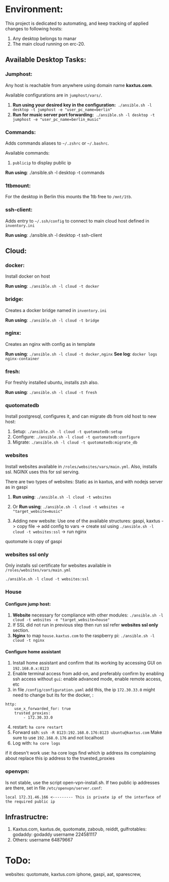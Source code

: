 # Environment:

This project is dedicated to automating, and keep tracking of applied changes to following hosts:

1. Any desktop belongs to manar
2. The main cloud running on erc-20.

## Available Desktop Tasks:

### Jumphost:

Any host is reachable from anywhere using domain name **kaxtus.com**.

Available configurations are in `jumphost/vars/`.

1. **Run using your desired key in the configuration:**``` ./ansible.sh -l desktop -t jumphost -e "user_pc_name=berlin"```
2. **Run for music server port forwarding:**``` ./ansible.sh -l desktop -t jumphost -e "user_pc_name=berlin_music"```
### Commands:

Adds commands aliases to `~/.zshrc` or `~/.bashrc`.

Available commands:

1. `publicip` to display public ip

**Run using**: ./ansible.sh -l desktop -t commands

### 1tbmount:

For the desktop in Berlin this mounts the 1tb free to `/mnt/1tb`.

### ssh-client:

Adds entry to `~/.ssh/config` to connect to main cloud host defined in `inventory.ini`

**Run using**: ./ansible.sh -l desktop -t ssh-client

## Cloud:

### docker:

Install docker on host

**Run using**: `./ansible.sh -l cloud -t docker`

### bridge:

Creates a docker bridge named in `inventory.ini`

**Run using**: `./ansible.sh -l cloud -t bridge`

### nginx:

Creates an nginx with config as in template

**Run using**: `./ansible.sh -l cloud -t docker,nginx`
**See log**: `docker logs nginx-container`
### fresh:

For freshly installed ubuntu, installs zsh also.

**Run using**: `./ansible.sh -l cloud -t fresh`

### quotomatedb

Install postgresql, configures it, and can migrate db from old host to new host:

1. Setup: `./ansible.sh -l cloud -t quotomatedb:setup`
2. Configure: `./ansible.sh -l cloud -t quotomatedb:configure`
3. Migrate: `./ansible.sh -l cloud -t quotomatedb:migrate_db`

### websites
Install websites available in `/roles/websites/vars/main.yml`. Also, installs ssl. NGINX uses this for ssl serving.

There are two types of websites: Static as in kaxtus, and with nodejs server as in gaspi

1. **Run using**: `./ansible.sh -l cloud -t websites`

2. Or **Run using**: `./ansible.sh -l cloud -t websites -e "target_website=music"`

3. Adding new website: Use one of the available structures: gaspi, kaxtus -> copy file -> add config to vars -> create ssl using `./ansible.sh -l cloud -t websites:ssl` -> run nginx

quotomate is copy of gaspi

### websites ssl only
Only installs ssl certificate for websites available in `/roles/websites/vars/main.yml`
```angular2html
./ansible.sh -l cloud -t websites:ssl
```

### House
#### Configure jump host:
1. **Website** necessary for compliance with other modules: `./ansible.sh -l cloud -t websites -e "target_website=house"`
2. If SSL did not run in previous step then run ssl refer **websites ssl only** section.
3. **Nginx** to map `house.kaxtus.com` to the raspberry pi: `./ansible.sh -l cloud -t nginx`
#### Configure home assistant
1. Install home assistant and confirm that its working by accessing GUI on `192.168.0.x:8123`
2. Enable terminal access from add-on, and preferably confirm by enabling ssh access without `gui`: enable advanced mode, enable remote access, etc
3. in file `/config/configuration.yaml` add this, the ip `172.30.33.0` might need to change but its for the docker, : 
```angular2html:
http:
    use_x_forwarded_for: true
    trusted_proxies:
        - 172.30.33.0
```
4. restart: `ha core restart`
5. Forward ssh: `ssh -R 8123:192.168.0.176:8123 ubuntu@kaxtus.com` Make sure to use `192.168.0.176` and not localhost
6. Log with: `ha core logs`

if it doesn't work use:
ha core logs
find which ip address its complaining about
replace this ip address to the truested_proxies

### openvpn:
Is not stable, use the script open-vpn-install.sh. If two public ip addresses are there, set in file `/etc/openvpn/server.conf`:
```angular2html
local 172.31.46.166 <--------- This is private ip of the interface of the required public ip
```

## Infrastructre:

1. Kaxtus.com, kaxtus.de, quotomate, zaboub, reiddt, gulfrotables: godaddy: godaddy username 224581117
2. Others: username 64879667
# ToDo:

websites:
quotomate,
kaxtus.com
iphone,
gaspi,
aat,
sparescrew,
